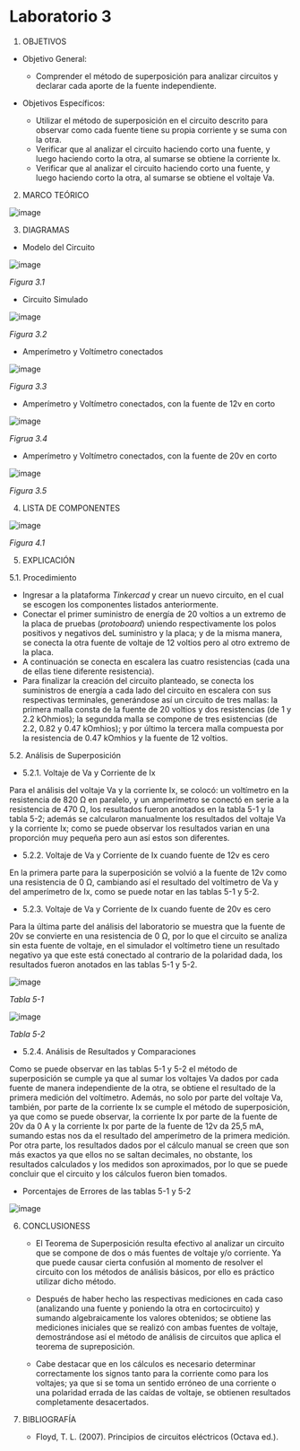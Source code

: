 # Laboratorio 3
1. OBJETIVOS
- Objetivo General:
   
   - Comprender el método de superposición para analizar circuitos y declarar cada aporte de la fuente independiente.
   
- Objetivos Específicos:
 
   - Utilizar el método de superposición en el circuito descrito para observar como cada fuente tiene su propia corriente y se suma con la otra.
   - Verificar que al analizar el circuito haciendo corto una fuente, y luego haciendo corto la otra, al sumarse se obtiene la corriente Ix.
   - Verificar que al analizar el circuito haciendo corto una fuente, y luego haciendo corto la otra, al sumarse se obtiene el voltaje Va.
   
2. MARCO TEÓRICO

![image](https://user-images.githubusercontent.com/75439689/104661918-a26c7780-5697-11eb-81ee-3b699ec3a20c.png)

3. DIAGRAMAS

 - Modelo del Circuito
    
  ![image](https://user-images.githubusercontent.com/75439689/104652571-4c8fd380-5687-11eb-8394-6e6009093cf3.png)
  
  *Figura 3.1*
  
   - Circuito Simulado
   
   ![image](https://user-images.githubusercontent.com/75439689/104652607-574a6880-5687-11eb-8320-058ee7ef98fe.png)
   
   *Figura 3.2*

   - Amperímetro y Voltímetro conectados
   
   ![image](https://user-images.githubusercontent.com/75439689/104652699-852fad00-5687-11eb-8bb8-5ab4133e0e9f.png)
   
   *Figura 3.3*
   
   - Amperímetro y Voltímetro conectados, con la fuente de 12v en corto
   
   ![image](https://user-images.githubusercontent.com/75439689/104652765-9f698b00-5687-11eb-9b6f-9a86e35e6904.png)
   
   *Figrua 3.4*
   
   - Amperímetro y Voltímetro conectados, con la fuente de 20v en corto
   
   ![image](https://user-images.githubusercontent.com/75439689/104652798-a85a5c80-5687-11eb-8762-1c5289e499a6.png)
   
   *Figura 3.5*
   
4. LISTA DE COMPONENTES
   
![image](https://user-images.githubusercontent.com/75439689/104658443-ca0c1180-5690-11eb-9258-a51448fed16d.png)

*Figura 4.1*

5. EXPLICACIÓN

 5.1. Procedimiento

   - Ingresar a la plataforma *Tinkercad* y crear un nuevo circuito, en el cual se escogen los componentes listados anteriormente.
   - Conectar el primer suministro de energía de 20 voltios a un extremo de la placa de pruebas (*protoboard*) uniendo respectivamente los polos positivos y negativos deL suministro y la placa; y de la misma manera, se conecta la otra fuente de voltaje de 12 voltios pero al otro extremo de la placa.
   - A continuación se conecta en escalera las cuatro resistencias (cada una de ellas tiene diferente resistencia).
   - Para finalizar la creación del circuito planteado, se conecta los suministros de energía a cada lado del circuito en escalera con sus respectivas terminales, generándose así un circuito de tres mallas: la primera malla consta de la fuente de 20 voltios y dos resistencias (de 1 y 2.2 kOhmios); la segundda malla se compone de tres esistencias (de 2.2, 0.82 y 0.47 kOmhios); y por último la tercera malla compuesta por la resistencia de 0.47 kOmhios y la fuente de 12 voltios.
 

 5.2. Análisis de Superposición
      
   - 5.2.1. Voltaje de Va y Corriente de Ix
      
   Para el análisis del voltaje Va y la corriente Ix, se colocó: un voltímetro en la resistencia de 820 Ω en paralelo, y un amperímetro se conectó en serie a la resistencia de 470 Ω, los resultados fueron anotados en la tabla 5-1 y la tabla 5-2; además se calcularon manualmente los resultados del voltaje Va y la corriente Ix; como se puede observar los resultados varian en una proporción muy pequeña pero aun así estos son diferentes.
   
   - 5.2.2. Voltaje de Va y Corriente de Ix cuando fuente de 12v es cero
   
   En la primera parte para la superposición se volvió a la fuente de 12v como una resistencia de 0 Ω, cambiando así el resultado del voltímetro de Va y del amperímetro de Ix, como se puede notar en las tablas 5-1 y 5-2. 
   
   - 5.2.3. Voltaje de Va y Corriente de Ix cuando fuente de 20v es cero
   
   Para la última parte del análisis del laboratorio se muestra que la fuente de 20v se convierte en una resistencia de 0 Ω, por lo que el circuito se analiza sin esta fuente de voltaje, en el simulador el voltímetro tiene un resultado negativo ya que este está conectado al contrario de la polaridad dada, los resultados fueron anotados en las tablas 5-1 y 5-2.
   
   ![image](https://user-images.githubusercontent.com/75439689/104662290-81585680-5698-11eb-9fca-9b22162f64e5.png)
   
   *Tabla 5-1*
   
   ![image](https://user-images.githubusercontent.com/75439689/104662305-8ddcaf00-5698-11eb-927a-27f801871eab.png)
   
   *Tabla 5-2*
   
   - 5.2.4. Análisis de Resultados y Comparaciones
   
   Como se puede observar en las tablas 5-1 y 5-2 el método de superposición se cumple ya que al sumar los voltajes Va dados por cada fuente de manera independiente de la otra, se obtiene el resultado de la primera medición del voltímetro. Además, no solo por parte del voltaje Va, también, por parte de la corriente Ix se cumple el método de superposición, ya que como se puede observar, la corriente Ix por parte de la fuente de 20v da 0 A y la corriente Ix por parte de la fuente de 12v da 25,5 mA, sumando estas nos da el resultado del amperímetro de la primera medición. Por otra parte, los resultados dados por el cálculo manual se creen que son más exactos ya que ellos no se saltan decimales, no obstante, los resultados calculados y los medidos son aproximados, por lo que se puede concluir que el circuito y los cálculos fueron bien tomados.
   
   - Porcentajes de Errores de las tablas 5-1 y 5-2
   
   ![image](https://user-images.githubusercontent.com/75439689/104663691-88cd2f00-569b-11eb-89bb-c727b8e75b18.png)
   
6. CONCLUSIONESS

   - El Teorema de Superposición resulta efectivo al analizar un circuito que se compone de dos o más fuentes de voltaje y/o corriente. Ya que puede causar cierta confusión al momento de resolver el circuito con los métodos de análisis básicos, por ello es práctico utilizar dicho método.
   
   - Después de haber hecho las respectivas mediciones en cada caso (analizando una fuente y poniendo la otra en cortocircuito) y sumando algebraicamente los valores obtenidos; se obtiene las mediciones iniciales que se realizó con ambas fuentes de voltaje, demostrándose así el método de análisis de circuitos que aplica el teorema de supreposición. 
   
   - Cabe destacar que en los cálculos es necesario determinar correctamente los signos tanto para la corriente como para los voltajes; ya que si se toma un sentido erróneo de una corriente o una polaridad errada de las caídas de voltaje, se obtienen resultados completamente desacertados. 
 
7. BIBLIOGRAFÍA

   - Floyd, T. L. (2007). Principios de circuitos eléctricos (Octava ed.).

   
      
      

